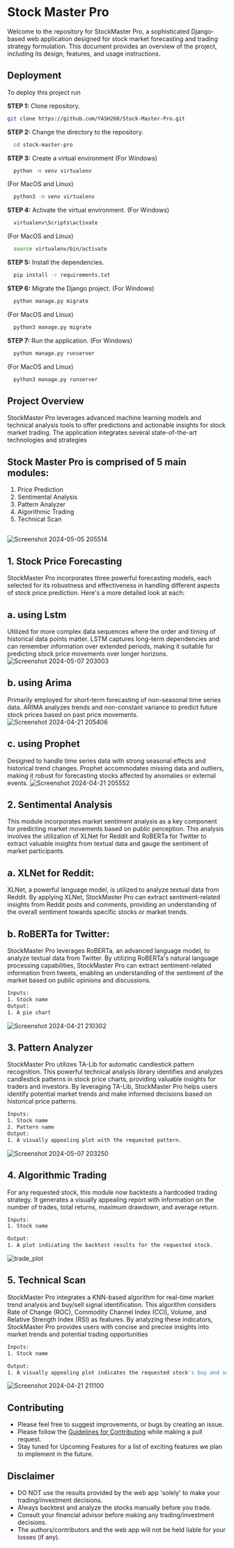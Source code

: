# Stock Master Pro


Welcome to the repository for StockMaster Pro, a sophisticated Django-based web application designed for stock market forecasting and trading strategy formulation. This document provides an overview of the project, including its design, features, and usage instructions.
## Deployment

To deploy this project run

**STEP 1:** Clone repository.
  ```bash
git clone https://github.com/YASH260/Stock-Master-Pro.git

```

  **STEP 2:** Change the directory to the repository.
```bash
  cd stock-master-pro
```

**STEP 3:** Create a virtual environment
(For Windows)
```bash
  python -m venv virtualenv
```
(For MacOS and Linux)
```bash
  python3 -m venv virtualenv
```

**STEP 4:** Activate the virtual environment.
(For Windows)
```bash
  virtualenv\Scripts\activate
```
(For MacOS and Linux)
```bash
  source virtualenv/bin/activate
```

**STEP 5:** Install the dependencies.
```bash
  pip install -r requirements.txt
```

**STEP 6:** Migrate the Django project.
(For Windows)
```bash
  python manage.py migrate
```
(For MacOS and Linux)
```bash
  python3 manage.py migrate
```

**STEP 7:** Run the application.
(For Windows)
```bash
  python manage.py runserver
```
(For MacOS and Linux)
```bash
  python3 manage.py runserver
```





## Project Overview

StockMaster Pro leverages advanced machine learning models and technical analysis tools to offer predictions and actionable insights for stock market trading. The application integrates several state-of-the-art technologies and strategies


## Stock Master Pro is comprised of 5 main modules:
1. Price Prediction
2. Sentimental Analysis
3. Pattern Analyzer
4. Algorithmic Trading
5. Technical Scan
##
![Screenshot 2024-05-05 205514](https://github.com/YASH260/Stock-Master-Pro/assets/59645048/91a54fbf-cd44-4c4a-958d-9aec2ba2466b)

##


## 1. Stock Price Forecasting
StockMaster Pro incorporates three powerful forecasting models, each selected for its robustness and effectiveness in handling different aspects of stock price prediction. Here's a more detailed look at each:


## a. using Lstm

Utilized for more complex data sequences where the order and timing of historical data points matter. LSTM captures long-term dependencies and can remember information over extended periods, making it suitable for predicting stock price movements over longer horizons.
![Screenshot 2024-05-07 203003](https://github.com/YASH260/Stock-Master-Pro/assets/59645048/38301186-a6aa-430b-83ab-e493c55be582)


## b. using Arima

Primarily employed for short-term forecasting of non-seasonal time series data. ARIMA analyzes trends and non-constant variance to predict future stock prices based on past price movements.
![Screenshot 2024-04-21 205406](https://github.com/YASH260/Stock-Master-Pro/assets/59645048/43be638a-0abf-4336-93e1-09dae081812e)

## c. using Prophet
Designed to handle time series data with strong seasonal effects and historical trend changes. Prophet accommodates missing data and outliers, making it robust for forecasting stocks affected by anomalies or external events.
![Screenshot 2024-04-21 205552](https://github.com/YASH260/Stock-Master-Pro/assets/59645048/ff4986ab-bc1f-484a-97c9-a2b2c156ea49)


## 2. Sentimental Analysis
This module incorporates market sentiment analysis as a key component for predicting market movements based on public perception. This analysis involves the utilization of XLNet for Reddit and RoBERTa for Twitter to extract valuable insights from textual data and gauge the sentiment of market participants.


## a. XLNet for Reddit:
XLNet, a powerful language model, is utilized to analyze textual data from Reddit. By applying XLNet, StockMaster Pro can extract sentiment-related insights from Reddit posts and comments, providing an understanding of the overall sentiment towards specific stocks or market trends.

## b. RoBERTa for Twitter:
StockMaster Pro leverages RoBERTa, an advanced language model, to analyze textual data from Twitter. By utilizing RoBERTa's natural language processing capabilities, StockMaster Pro can extract sentiment-related information from tweets, enabling an understanding of the sentiment of the market based on public opinions and discussions.
``` bash
Inputs:
1. Stock name
Output:
1. A pie chart 
```
![Screenshot 2024-04-21 210302](https://github.com/YASH260/Stock-Master-Pro/assets/59645048/06b24e61-163f-44bc-b579-695ff25a4d5f)

## 3. Pattern Analyzer
StockMaster Pro utilizes TA-Lib for automatic candlestick pattern recognition. This powerful technical analysis library identifies and analyzes candlestick patterns in stock price charts, providing valuable insights for traders and investors. By leveraging TA-Lib, StockMaster Pro helps users identify potential market trends and make informed decisions based on historical price patterns.

``` bash
Inputs:
1. Stock name
2. Pattern name
Output:
1. A visually appealing plot with the requested pattern.
```
![Screenshot 2024-05-07 203250](https://github.com/YASH260/Stock-Master-Pro/assets/59645048/5e1d19e5-7d5a-4ce5-91a4-ee3177590037)


## 4. Algorithmic Trading
For any requested stock, this module now backtests a hardcoded trading strategy. It generates a visually appealing report with information on the number of trades, total returns, maximum drawdown, and average return.
``` bash
Inputs:
1. Stock name

Output:
1. A plot indicating the backtest results for the requested stock.  
```
![trade_plot](https://github.com/YASH260/Stock-Master-Pro/assets/59645048/15f6873c-efbc-4a15-8df7-8d8c7861aba0)


## 5. Technical Scan
StockMaster Pro integrates a KNN-based algorithm for real-time market trend analysis and buy/sell signal identification. This algorithm considers Rate of Change (ROC), Commodity Channel Index (CCI), Volume, and Relative Strength Index (RSI) as features. By analyzing these indicators, StockMaster Pro provides users with concise and precise insights into market trends and potential trading opportunities

``` bash
Inputs:
1. Stock name

Output:
1. A visually appealing plot indicates the requested stock's buy and sell signals.

```
![Screenshot 2024-04-21 211100](https://github.com/YASH260/Stock-Master-Pro/assets/59645048/5a8ccf8e-7ac0-49f7-9a22-5eebdf5aaba0)


## Contributing

* Please feel free to suggest improvements, or bugs by creating an issue.
* Please follow the [Guidelines for Contributing](https://github.com/YASH260/Stock-Master-Pro/blob/main/CONTRIBUTING.md) while making a pull request.
* Stay tuned for Upcoming Features for a list of exciting features we plan to implement in the future.

## Disclaimer
* DO NOT use the results provided by the web app 'solely' to make your trading/investment decisions.
* Always backtest and analyze the stocks manually before you trade.
* Consult your financial advisor before making any trading/investment decisions.
* The authors/contributors and the web app will not be held liable for your losses (if any).
